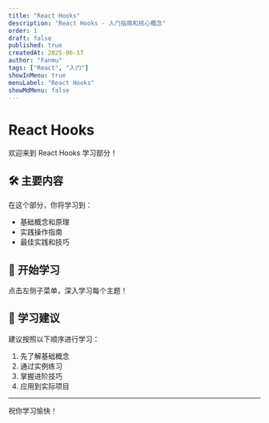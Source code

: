 ```yaml
---
title: "React Hooks"
description: "React Hooks - 入门指南和核心概念"
order: 1
draft: false
published: true
createdAt: 2025-06-17
author: "Fanmu"
tags: ["React", "入门"]
showInMenu: true
menuLabel: "React Hooks"
showMdMenu: false
---
```


# React Hooks

欢迎来到 React Hooks 学习部分！

## 🛠 主要内容

在这个部分，你将学习到：

- 基础概念和原理
- 实践操作指南
- 最佳实践和技巧

## 🚀 开始学习

点击左侧子菜单，深入学习每个主题！

## 📖 学习建议

建议按照以下顺序进行学习：

1. 先了解基础概念
2. 通过实例练习
3. 掌握进阶技巧
4. 应用到实际项目

---

祝你学习愉快！
